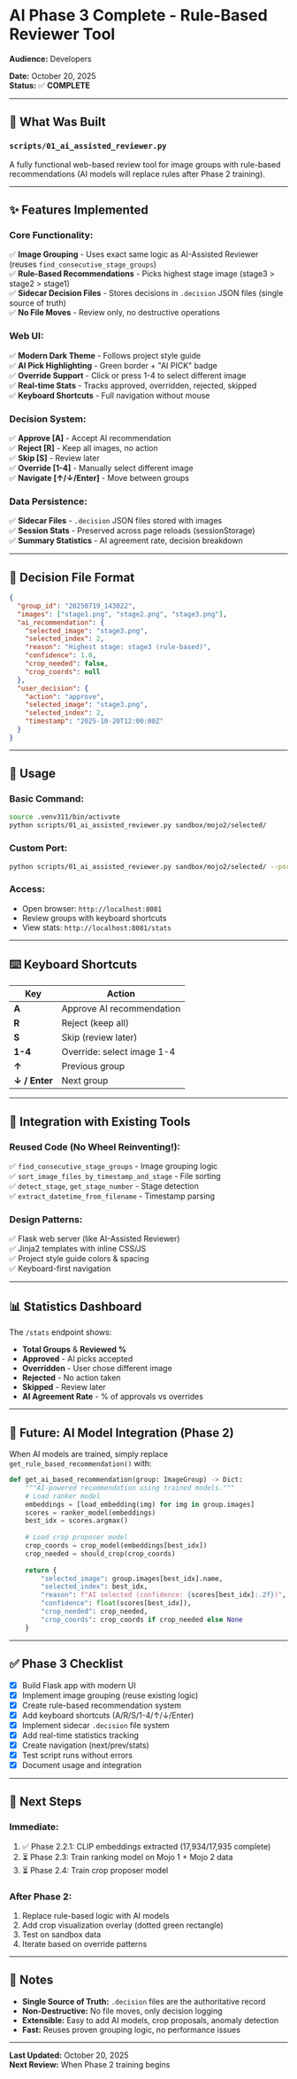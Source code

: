 # AI Phase 3 Complete - Rule-Based Reviewer Tool
**Audience:** Developers


**Date:** October 20, 2025  
**Status:** ✅ **COMPLETE**

---

## 🎉 What Was Built

### **`scripts/01_ai_assisted_reviewer.py`**

A fully functional web-based review tool for image groups with rule-based recommendations (AI models will replace rules after Phase 2 training).

---

## ✨ Features Implemented

### **Core Functionality:**
✅ **Image Grouping** - Uses exact same logic as AI-Assisted Reviewer (reuses `find_consecutive_stage_groups`)  
✅ **Rule-Based Recommendations** - Picks highest stage image (stage3 > stage2 > stage1)  
✅ **Sidecar Decision Files** - Stores decisions in `.decision` JSON files (single source of truth)  
✅ **No File Moves** - Review only, no destructive operations

### **Web UI:**
✅ **Modern Dark Theme** - Follows project style guide  
✅ **AI Pick Highlighting** - Green border + "AI PICK" badge  
✅ **Override Support** - Click or press 1-4 to select different image  
✅ **Real-time Stats** - Tracks approved, overridden, rejected, skipped  
✅ **Keyboard Shortcuts** - Full navigation without mouse

### **Decision System:**
✅ **Approve [A]** - Accept AI recommendation  
✅ **Reject [R]** - Keep all images, no action  
✅ **Skip [S]** - Review later  
✅ **Override [1-4]** - Manually select different image  
✅ **Navigate [↑/↓/Enter]** - Move between groups

### **Data Persistence:**
✅ **Sidecar Files** - `.decision` JSON files stored with images  
✅ **Session Stats** - Preserved across page reloads (sessionStorage)  
✅ **Summary Statistics** - AI agreement rate, decision breakdown

---

## 📁 Decision File Format

```json
{
  "group_id": "20250719_143022",
  "images": ["stage1.png", "stage2.png", "stage3.png"],
  "ai_recommendation": {
    "selected_image": "stage3.png",
    "selected_index": 2,
    "reason": "Highest stage: stage3 (rule-based)",
    "confidence": 1.0,
    "crop_needed": false,
    "crop_coords": null
  },
  "user_decision": {
    "action": "approve",
    "selected_image": "stage3.png",
    "selected_index": 2,
    "timestamp": "2025-10-20T12:00:00Z"
  }
}
```

---

## 🚀 Usage

### **Basic Command:**
```bash
source .venv311/bin/activate
python scripts/01_ai_assisted_reviewer.py sandbox/mojo2/selected/
```

### **Custom Port:**
```bash
python scripts/01_ai_assisted_reviewer.py sandbox/mojo2/selected/ --port 8081
```

### **Access:**
- Open browser: `http://localhost:8081`
- Review groups with keyboard shortcuts
- View stats: `http://localhost:8081/stats`

---

## ⌨️ Keyboard Shortcuts

| Key | Action |
|-----|--------|
| **A** | Approve AI recommendation |
| **R** | Reject (keep all) |
| **S** | Skip (review later) |
| **1-4** | Override: select image 1-4 |
| **↑** | Previous group |
| **↓ / Enter** | Next group |

---

## 🔄 Integration with Existing Tools

### **Reused Code (No Wheel Reinventing!):**
✅ `find_consecutive_stage_groups` - Image grouping logic  
✅ `sort_image_files_by_timestamp_and_stage` - File sorting  
✅ `detect_stage`, `get_stage_number` - Stage detection  
✅ `extract_datetime_from_filename` - Timestamp parsing

### **Design Patterns:**
✅ Flask web server (like AI-Assisted Reviewer)  
✅ Jinja2 templates with inline CSS/JS  
✅ Project style guide colors & spacing  
✅ Keyboard-first navigation

---

## 📊 Statistics Dashboard

The `/stats` endpoint shows:
- **Total Groups** & **Reviewed %**
- **Approved** - AI picks accepted
- **Overridden** - User chose different image
- **Rejected** - No action taken
- **Skipped** - Review later
- **AI Agreement Rate** - % of approvals vs overrides

---

## 🔮 Future: AI Model Integration (Phase 2)

When AI models are trained, simply replace `get_rule_based_recommendation()` with:

```python
def get_ai_based_recommendation(group: ImageGroup) -> Dict:
    """AI-powered recommendation using trained models."""
    # Load ranker model
    embeddings = [load_embedding(img) for img in group.images]
    scores = ranker_model(embeddings)
    best_idx = scores.argmax()
    
    # Load crop proposer model
    crop_coords = crop_model(embeddings[best_idx])
    crop_needed = should_crop(crop_coords)
    
    return {
        "selected_image": group.images[best_idx].name,
        "selected_index": best_idx,
        "reason": f"AI selected (confidence: {scores[best_idx]:.2f})",
        "confidence": float(scores[best_idx]),
        "crop_needed": crop_needed,
        "crop_coords": crop_coords if crop_needed else None
    }
```

---

## ✅ Phase 3 Checklist

- [x] Build Flask app with modern UI
- [x] Implement image grouping (reuse existing logic)
- [x] Create rule-based recommendation system
- [x] Add keyboard shortcuts (A/R/S/1-4/↑/↓/Enter)
- [x] Implement sidecar `.decision` file system
- [x] Add real-time statistics tracking
- [x] Create navigation (next/prev/stats)
- [x] Test script runs without errors
- [x] Document usage and integration

---

## 🎯 Next Steps

### **Immediate:**
1. ✅ Phase 2.2.1: CLIP embeddings extracted (17,934/17,935 complete)
2. ⏳ Phase 2.3: Train ranking model on Mojo 1 + Mojo 2 data
3. ⏳ Phase 2.4: Train crop proposer model

### **After Phase 2:**
1. Replace rule-based logic with AI models
2. Add crop visualization overlay (dotted green rectangle)
3. Test on sandbox data
4. Iterate based on override patterns

---

## 📝 Notes

- **Single Source of Truth:** `.decision` files are the authoritative record
- **Non-Destructive:** No file moves, only decision logging
- **Extensible:** Easy to add AI models, crop proposals, anomaly detection
- **Fast:** Reuses proven grouping logic, no performance issues

---

**Last Updated:** October 20, 2025  
**Next Review:** When Phase 2 training begins


